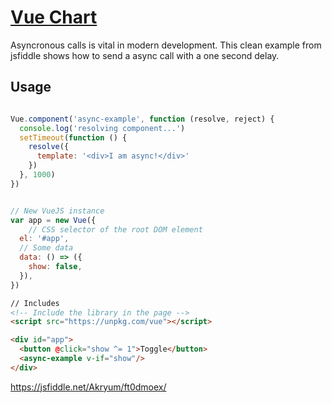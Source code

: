 # [Vue Chart](https://cinwell.com/vue-trend/)

Asyncronous calls is vital in modern development. This clean example from jsfiddle shows how to send a async call with a one second delay. 

## Usage

```javascript

Vue.component('async-example', function (resolve, reject) {
  console.log('resolving component...')
  setTimeout(function () {
    resolve({
      template: '<div>I am async!</div>'
    })
  }, 1000)
})


// New VueJS instance
var app = new Vue({
	// CSS selector of the root DOM element
  el: '#app',
  // Some data
  data: () => ({
    show: false,
  }),
})
```

```html
// Includes
<!-- Include the library in the page -->
<script src="https://unpkg.com/vue"></script>

<div id="app">
  <button @click="show ^= 1">Toggle</button>
  <async-example v-if="show"/>
</div>
```

https://jsfiddle.net/Akryum/ft0dmoex/
